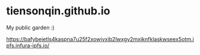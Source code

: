 # tiensonqin.github.io
My public garden :)

https://bafybeietls4kaspna7u25f2xowjvxib2lwxgy2mxjknfklaskwseex5otm.ipfs.infura-ipfs.io/
